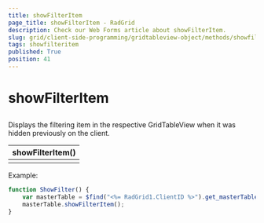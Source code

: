 ```yaml
---
title: showFilterItem
page_title: showFilterItem - RadGrid
description: Check our Web Forms article about showFilterItem.
slug: grid/client-side-programming/gridtableview-object/methods/showfilteritem
tags: showfilteritem
published: True
position: 41
---
```


# showFilterItem



## 

Displays the filtering item in the respective GridTableView when it was hidden previously on the client.


|  **showFilterItem()**  |
| ------ |
||

Example:

````JavaScript
function ShowFilter() {
    var masterTable = $find("<%= RadGrid1.ClientID %>").get_masterTableView();
    masterTable.showFilterItem();
} 
````


